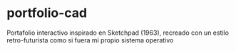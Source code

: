 # portfolio-cad
Portafolio interactivo inspirado en Sketchpad (1963), recreado con un estilo retro-futurista como si fuera mi propio sistema operativo
